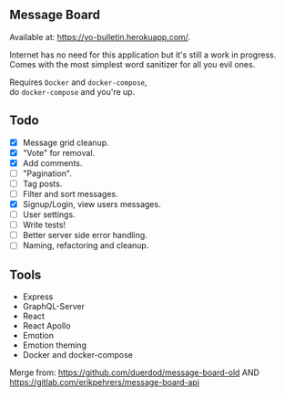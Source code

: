 ## Message Board

Available at: https://yo-bulletin.herokuapp.com/.

Internet has no need for this application but it's still a work in progress.  
Comes with the most simplest word sanitizer for all you evil ones.

Requires `Docker` and `docker-compose`,  
do `docker-compose` and you're up.

## Todo

- [x] Message grid cleanup.
- [x] "Vote" for removal.
- [x] Add comments.
- [ ] "Pagination".
- [ ] Tag posts.
- [ ] Filter and sort messages.
- [x] Signup/Login, view users messages.
- [ ] User settings.
- [ ] Write tests!
- [ ] Better server side error handling.
- [ ] Naming, refactoring and cleanup.

## Tools

- Express
- GraphQL-Server
- React
- React Apollo
- Emotion
- Emotion theming
- Docker and docker-compose

Merge from: https://github.com/duerdod/message-board-old
AND https://gitlab.com/erikpehrers/message-board-api
